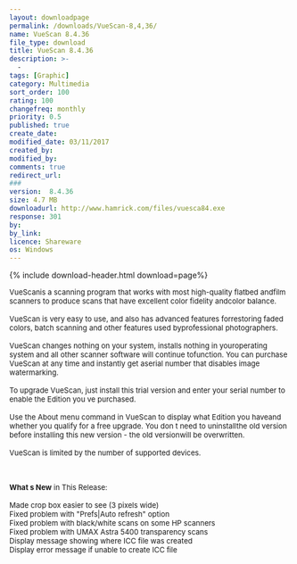 ```yaml
---
layout: downloadpage
permalink: /downloads/VueScan-8,4,36/
name: VueScan 8.4.36
file_type: download
title: VueScan 8.4.36
description: >-
  -
tags: [Graphic]
category: Multimedia
sort_order: 100
rating: 100
changefreq: monthly
priority: 0.5
published: true
create_date: 
modified_date: 03/11/2017
created_by: 
modified_by: 
comments: true
redirect_url: 
### 
version:  8.4.36
size: 4.7 MB
downloadurl: http://www.hamrick.com/files/vuesca84.exe
response: 301
by: 
by_link: 
licence: Shareware
os: Windows
---
```


{% include download-header.html download=page%}

<p style="fix-download-text !important">
<p><font size="2"><p>VueScanis a scanning program that works with most high-quality flatbed andfilm scanners to produce scans that have excellent color fidelity andcolor balance.<br />
<br />
VueScan is very easy to use, and also has advanced features forrestoring faded colors, batch scanning and other features used byprofessional photographers.<br />
<br />
VueScan changes nothing on your system, installs nothing in youroperating system and all other scanner software will continue tofunction. You can purchase VueScan at any time and instantly get aserial number that disables image watermarking.<br />
<br />
To upgrade VueScan, just install this trial version and enter your serial number to enable the Edition you ve purchased.<br />
<br />
Use the About menu command in VueScan to display what Edition you haveand whether you qualify for a free upgrade. You don t need to uninstallthe old version before installing this new version - the old versionwill be overwritten.<br />
<br />
VueScan is limited by the number of supported devices. </p>
<div class="celltext_big"><br />
<br />
<strong>What s New</strong> in This Release:<br />
<br />
Made crop box easier to see (3 pixels wide) <br />
Fixed problem with "Prefs|Auto refresh" option <br />
Fixed problem with black/white scans on some HP scanners <br />
Fixed problem with UMAX Astra 5400 transparency scans <br />
Display message showing where ICC file was created <br />
Display error message if unable to create ICC file</div></p></p>
